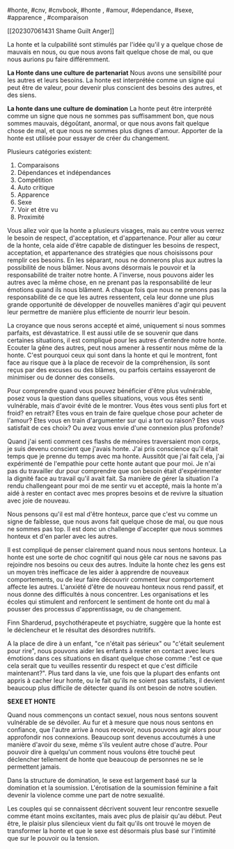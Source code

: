 #honte, #cnv, #cnvbook, #honte , #amour, #dependance, #sexe, #apparence , #comparaison

[[202307061431 Shame Guilt Anger]]

La honte et la culpabilité sont stimulés par l'idée qu'il y a quelque chose de mauvais en nous, ou que nous avons fait quelque chose de mal, ou que nous aurions pu faire différemment.

**La Honte dans une culture de partenariat**
Nous avons une sensibilité pour les autres et leurs besoins. La honte est interprétée comme un signe qui peut être de valeur, pour devenir plus conscient des besoins des autres, et des siens.

**La honte dans une culture de domination**
La honte peut être interprété comme un signe que nous ne sommes pas suffisamment bon, que nous sommes mauvais, dégoûtant, anormal, or que nous avons fait quelque chose de mal, et que nous ne sommes plus dignes d'amour. Apporter de la honte est utilisée pour essayer de créer du changement.


Plusieurs catégories existent:
1. Comparaisons
2. Dépendances et indépendances
3. Compétition
4. Auto critique
5. Apparence
6. Sexe
7. Voir et être vu
8. Proximité

Vous allez voir que la honte a plusieurs visages, mais au centre vous verrez le besoin de respect, d'acceptation, et d'appartenance.
Pour aller au cœur de la honte, cela aide d'être capable de distinguer les besoins de respect, acceptation, et appartenance des stratégies que nous choisissons pour remplir ces besoins. En les séparant, nous ne donnerons plus aux autres la possibilité de nous blâmer. Nous avons désormais le pouvoir et la responsabilité de traiter notre honte.
A l'inverse, nous pouvons aider les autres avec la même chose, en ne prenant pas la responsabilité de leur émotions quand ils nous blâment. A chaque fois que nous ne prenons pas la responsabilité de ce que les autres ressentent, cela leur donne une plus grande opportunité de développer de nouvelles manières d'agir qui peuvent leur permettre de manière plus efficiente de nourrir leur besoin.

La croyance que nous serons accepté et aimé, uniquement si nous sommes parfaits, est dévastatrice.
Il est aussi utile de se souvenir que dans certaines situations, il est compliqué pour les autres d'entendre notre honte. Ecouter la gêne des autres, peut nous amener à ressentir nous même de la honte. C'est pourquoi ceux qui sont dans la honte et qui le montrent, font face au risque que à la place de recevoir de la compréhension, ils sont reçus par des excuses ou des blâmes, ou parfois certains essayeront de minimiser ou de donner des conseils.

Pour comprendre quand vous pouvez bénéficier d'être plus vulnérable, posez vous la question dans quelles situations, vous vous êtes senti vulnérable, mais d'avoir évité de le montrer. Vous êtes vous senti plus fort et froid? en retrait? Etes vous en train de faire quelque chose pour acheter de l'amour? Etes vous en train d'argumenter sur qui a tort ou raison? Etes vous satisfait de ces choix? Ou avez vous envie d'une connexion plus profonde? 

Quand j'ai senti comment ces flashs de mémoires traversaient mon corps, je suis devenu conscient que j'avais honte. J'ai pris conscience qu'il était temps que je prenne du temps avec ma honte. Aussitôt que j'ai fait cela, j'ai expérimenté de l'empathie pour cette honte autant que pour moi. Je n'ai pas du travailler dur pour comprendre que son besoin était d'expérimenter la dignité face au travail qu'il avait fait. Sa manière de gérer la situation l'a rendu challengeant pour moi de me sentir vu et accepté, mais la honte m'a aidé à rester en contact avec mes propres besoins et de revivre la situation avec joie de nouveau.

Nous pensons qu'il est mal d'être honteux, parce que c'est vu comme un signe de faiblesse, que nous avons fait quelque chose de mal, ou que nous ne sommes pas top. Il est donc un challenge d'accepter que nous sommes honteux et d'en parler avec les autres.

Il est compliqué de penser clairement quand nous nous sentons honteux. La honte est une sorte de choc cognitif qui nous gèle car nous ne savons pas rejoindre nos besoins ou ceux des autres.
Induite la honte chez les gens est un moyen très inefficace de les aider à apprendre de nouveaux comportements, ou de leur faire découvrir comment leur comportement affecte les autres.
L'anxiété d'être de nouveau honteux nous rend passif, et nous donne des difficultés à nous concentrer.
Les organisations et les écoles qui stimulent and renforcent le sentiment de honte ont du mal à pousser des processus d'apprentissage, ou de changement.

Finn Sharderud, psychothérapeute et psychiatre, suggère que la honte est le déclencheur et le résultat des désordres nutritifs.

A la place de dire à un enfant, "ce n'était pas sérieux" ou "c'était seulement pour rire", nous pouvons aider les enfants à rester en contact avec leurs émotions dans ces situations en disant quelque chose comme :"est ce que cela serait que tu veuilles ressentir du respect et que c'est difficile maintenant?".
Plus tard dans la vie, une fois que la plupart des enfants ont appris à cacher leur honte, ou le fait qu'ils ne soient pas satisfaits, il devient beaucoup plus difficile de détecter quand ils ont besoin de notre soutien.

**SEXE ET HONTE**

Quand nous commençons un contact sexuel, nous nous sentons souvent vulnérable de se dévoiler. Au fur et à mesure que nous nous sentons en confiance, que l'autre arrive à nous recevoir, nous pouvons agir alors pour approfondir nos connexions.
Beaucoup sont devenus accoutumés à une manière d'avoir du sexe, même s'ils veulent autre chose d'autre. Pour pouvoir dire à quelqu'un comment nous voulons être touché peut déclencher tellement de honte que beaucoup de personnes ne se le permettent jamais.

Dans la structure de domination, le sexe est largement basé sur la domination et la soumission. L'érotisation de la soumission féminine a fait devenir la violence comme une part de notre sexualité.

Les couples qui se connaissent décrivent souvent leur rencontre sexuelle comme étant moins excitantes, mais avec plus de plaisir qu'au début. Peut être, le plaisir plus silencieux vient du fait qu'ils ont trouvé le moyen de transformer la honte et que le sexe est désormais plus basé sur l'intimité que sur le pouvoir ou la tension.